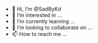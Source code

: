 - 👋 Hi, I’m @SadByKd
- 👀 I’m interested in ...
- 🌱 I’m currently learning ...
- 💞️ I’m looking to collaborate on ...
- 📫 How to reach me ...

<!---
SadByKd/SadByKd is a ✨ special ✨ repository because its `README.md` (this file) appears on your GitHub profile.
You can click the Preview link to take a look at your changes.
--->
